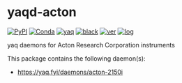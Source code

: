 # yaqd-acton

[![PyPI](https://img.shields.io/pypi/v/yaqd-acton)](https://pypi.org/project/yaqd-acton)
[![Conda](https://img.shields.io/conda/vn/conda-forge/yaqd-acton)](https://anaconda.org/conda-forge/yaqd-acton)
[![yaq](https://img.shields.io/badge/framework-yaq-orange)](https://yaq.fyi/)
[![black](https://img.shields.io/badge/code--style-black-black)](https://black.readthedocs.io/)
[![ver](https://img.shields.io/badge/calver-YYYY.0M.MICRO-blue)](https://calver.org/)
[![log](https://img.shields.io/badge/change-log-informational)](https://gitlab.com/yaq/yaqd-acton/-/blob/master/CHANGELOG.md)

yaq daemons for Acton Research Corporation instruments

This package contains the following daemon(s):

- https://yaq.fyi/daemons/acton-2150i